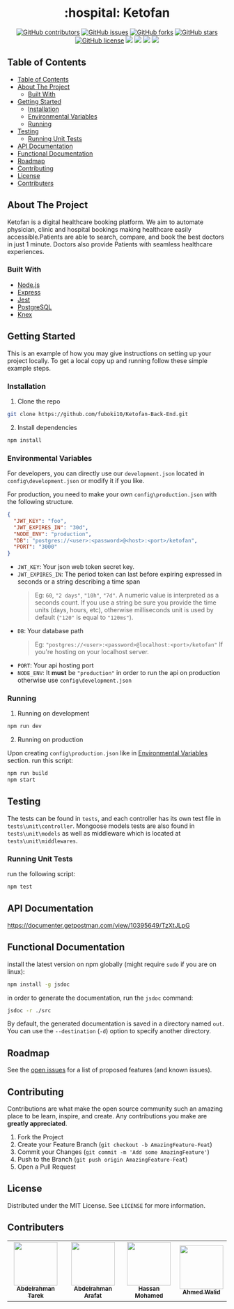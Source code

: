 <h1 align="center"> :hospital: Ketofan </h1>

<div align="center">
  
  [![GitHub contributors](https://img.shields.io/github/contributors/fuboki10/Ketofan-Back-End)](https://github.com/fuboki10/Ketofan-Back-End/contributors)
  [![GitHub issues](https://img.shields.io/github/issues/fuboki10/Ketofan-Back-End)](https://github.com/fuboki10/Ketofan-Back-End/issues)
  [![GitHub forks](https://img.shields.io/github/forks/fuboki10/Ketofan-Back-End)](https://github.com/fuboki10/Ketofan-Back-End/network)
  [![GitHub stars](https://img.shields.io/github/stars/fuboki10/Ketofan-Back-End)](https://github.com/fuboki10/Ketofan-Back-End/stargazers)
  [![GitHub license](https://img.shields.io/github/license/fuboki10/Ketofan-Back-End)](https://github.com/fuboki10/Ketofan-Back-End/blob/main/LICENSE)
  <img src="https://img.shields.io/github/languages/count/fuboki10/Ketofan-Back-End" />
  <img src="https://img.shields.io/github/languages/top/fuboki10/Ketofan-Back-End" />
  <img src="https://img.shields.io/github/languages/code-size/fuboki10/Ketofan-Back-End" />
  <img src="https://img.shields.io/github/issues-pr-raw/fuboki10/Ketofan-Back-End" />

</div>

## Table of Contents

- [Table of Contents](#table-of-contents)
- [About The Project](#about-the-project)
  - [Built With](#built-with)
- [Getting Started](#getting-started)
  - [Installation](#installation)
  - [Environmental Variables](#environmental-variables)
  - [Running](#running)
- [Testing](#testing)
  - [Running Unit Tests](#running-unit-tests)
- [API Documentation](#api-documentation)
- [Functional Documentation](#functional-documentation)
- [Roadmap](#roadmap)
- [Contributing](#contributing)
- [License](#license)
- [Contributers](#contributers)

## About The Project

Ketofan is a digital healthcare booking platform. We aim to automate physician, clinic and hospital bookings making healthcare easily accessible.Patients are able to search, compare, and book the best doctors in just 1 minute. Doctors also provide Patients with seamless healthcare experiences.

### Built With

- [Node.js](https://nodejs.org)
- [Express](https://expressjs.com)
- [Jest](https://jestjs.io)
- [PostgreSQL](https://www.postgresql.org)
- [Knex](http://knexjs.org/)

<!-- GETTING STARTED -->

## Getting Started

This is an example of how you may give instructions on setting up your project locally.
To get a local copy up and running follow these simple example steps.

### Installation

1. Clone the repo

```sh
git clone https://github.com/fuboki10/Ketofan-Back-End.git
```

2. Install dependencies

```sh
npm install
```

### Environmental Variables

For developers, you can directly use our `development.json` located in `config\development.json` or modify it if you like.

For production, you need to make your own `config\production.json` with the following structure.

```json
{
  "JWT_KEY": "foo",
  "JWT_EXPIRES_IN": "30d",
  "NODE_ENV": "production",
  "DB": "postgres://<user>:<password>@<host>:<port>/ketofan",
  "PORT": "3000"
}
```

- `JWT_KEY`: Your json web token secret key.
- `JWT_EXPIRES_IN`: The period token can last before expiring expressed in seconds or a string describing a time span
  > Eg: `60`, `"2 days"`, `"10h"`, `"7d"`. A numeric value is interpreted as a seconds count. If you use a string be sure you provide the time units (days, hours, etc), otherwise milliseconds unit is used by default (`"120"` is equal to `"120ms"`).
- `DB`: Your database path
  > Eg: `"postgres://<user>:<password>@localhost:<port>/ketofan"` If you're hosting on your localhost server.
- `PORT`: Your api hosting port
- `NODE_ENV`: It **must** be `"production"` in order to run the api on production otherwise use `config\development.json`

### Running

1. Running on development

```sh
npm run dev
```

2. Running on production

Upon creating `config\production.json` like in [Environmental Variables](#environmental-variables) section. run this script:

```sh
npm run build
npm start
```

<!-- TESTING -->

## Testing

The tests can be found in `tests`, and each controller has its own test file in `tests\unit\controller`. Mongoose models tests are also found in `tests\unit\models` as well as middleware which is located at `tests\unit\middlewares`.

### Running Unit Tests

run the following script:

```sh
npm test
```

<!-- API DOC -->

## API Documentation

https://documenter.getpostman.com/view/10395649/TzXtJLpG

<!-- FUNC DOC -->

## Functional Documentation

install the latest version on npm globally (might require `sudo` if you are on linux):

```sh
npm install -g jsdoc
```

in order to generate the documentation, run the `jsdoc` command:

```sh
jsdoc -r ./src
```

By default, the generated documentation is saved in a directory named `out`. You
can use the `--destination` (`-d`) option to specify another directory.

## Roadmap

See the [open issues](https://github.com/fuboki10/Ketofan-Back-End/issues) for a list of proposed features (and known issues).

<!-- CONTRIBUTING -->

## Contributing

Contributions are what make the open source community such an amazing place to be learn, inspire, and create. Any contributions you make are **greatly appreciated**.

1. Fork the Project
2. Create your Feature Branch (`git checkout -b AmazingFeature-Feat`)
3. Commit your Changes (`git commit -m 'Add some AmazingFeature'`)
4. Push to the Branch (`git push origin AmazingFeature-Feat`)
5. Open a Pull Request

<!-- LICENSE -->

## License

Distributed under the MIT License. See `LICENSE` for more information.

<!-- Contributers -->

## Contributers

<table>
  <tr>
    <td align="center"><a href="https://github.com/fuboki10"><img src="https://avatars.githubusercontent.com/u/35429211?s=460&v=4" width="100px;" alt=""/><br /><sub><b>Abdelrahman Tarek</b></sub></a><br /></td>
    <td align="center"><a href="https://github.com/D4rk1n"><img src="https://avatars.githubusercontent.com/u/44725090?s=460&v=4" width="100px;" alt=""/><br /><sub><b>Abdelrahman Arafat</b></sub></a><br /></td>
    <td align="center"><a href="https://github.com/Hassan950"><img src="https://avatars.githubusercontent.com/u/42610032?s=460&v=4" width="100px;" alt=""/><br /><sub><b>Hassan Mohamed</b></sub></a><br /></td>
    <td align="center"><a href="https://github.com/lido22"><img src="https://avatars.githubusercontent.com/u/42592954?v=4" width="100px;" alt=""/><br /><sub><b>Ahmed Walid</b></sub></a><br /></td>
  </tr>
 </table>
